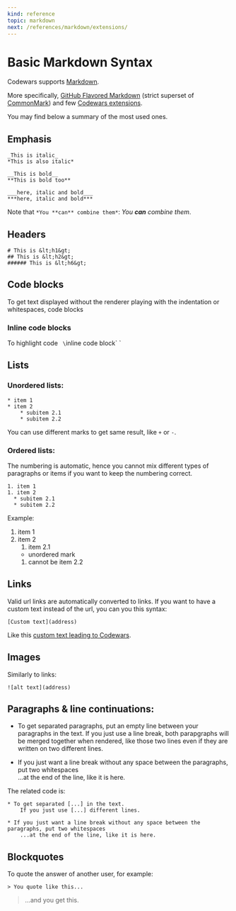 ```yaml
---
kind: reference
topic: markdown
next: /references/markdown/extensions/
---
```




# Basic Markdown Syntax

Codewars supports [Markdown][wiki-markdown].

More specifically, [GitHub Flavored Markdown][gfm] (strict superset of [CommonMark][common-mark]) and few [Codewars extensions][extensions].

You may find below a summary of the most used ones.




## Emphasis

```code
_This is italic_
*This is also italic*

__This is bold__
**This is bold too**

___here, italic and bold___
***here, italic and bold***
```
Note that `*You **can** combine them*`: *You **can** combine them*.




## Headers

```code
# This is &lt;h1&gt;
## This is &lt;h2&gt;
###### This is &lt;h6&gt;
```



## Code blocks

To get text displayed without the renderer playing with the indentation or whitespaces, code blocks

### Inline code blocks

To highlight code  ` \`inline code block\` `


## Lists

### Unordered lists:

```code
* item 1
* item 2
    * subitem 2.1
    * subitem 2.2
```

You can use different marks to get same result, like `+` or `-`.

### Ordered lists:

The numbering is automatic, hence you cannot mix different types of paragraphs or items if you want to keep the numbering correct.
```code
1. item 1
1. item 2
  * subitem 2.1
  * subitem 2.2
```

Example:

1. item 1
1. item 2
    1. item 2.1
    * unordered mark
    1. cannot be item 2.2



## Links

Valid url links are automatically converted to links. If you want to have a custom text instead of the url, you can you this syntax:

```code
[Custom text](address)
```

Like this [custom text leading to Codewars](https://www.codewars.com/dashboard).





## Images

Similarly to links:

```code
![alt text](address)
```



## Paragraphs & line continuations:

* To get separated paragraphs, put an empty line between your paragraphs in the text.
    If you just use a line break, both parapgraphs will be merged together when rendered, like those two lines even if they are written on two different lines.

* If you just want a line break without any space between the paragraphs, put two whitespaces  
    ...at the end of the line, like it is here.

The related code is:

```code
* To get separated [...] in the text.
    If you just use [...] different lines.

* If you just want a line break without any space between the paragraphs, put two whitespaces  
    ...at the end of the line, like it is here.
```




## Blockquotes

To quote the answer of another user, for example:

```code
> You quote like this...
```

> ...and you get this.






<!--
TODO Finish this basic Markdown reference by listing most frequently used ones
TODO Add tutorial for writing readable comment with Markdown
TODO Add tutorial for formatting kata description
-->

[wiki-markdown]: https://en.wikipedia.org/wiki/Markdown
[common-mark]: https://commonmark.org/
[gfm]: https://github.github.com/gfm/
[extensions]: /references/markdown/extensions/
